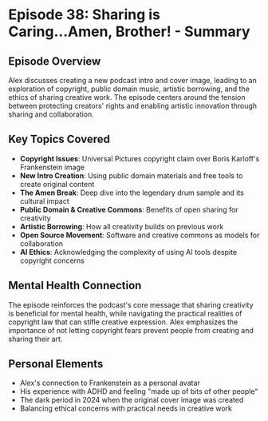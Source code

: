 # Episode 38: Sharing is Caring...Amen, Brother! - Summary

## Episode Overview
Alex discusses creating a new podcast intro and cover image, leading to an exploration of copyright, public domain music, artistic borrowing, and the ethics of sharing creative work. The episode centers around the tension between protecting creators' rights and enabling artistic innovation through sharing and collaboration.

## Key Topics Covered
- **Copyright Issues**: Universal Pictures copyright claim over Boris Karloff's Frankenstein image
- **New Intro Creation**: Using public domain materials and free tools to create original content
- **The Amen Break**: Deep dive into the legendary drum sample and its cultural impact
- **Public Domain & Creative Commons**: Benefits of open sharing for creativity
- **Artistic Borrowing**: How all creativity builds on previous work
- **Open Source Movement**: Software and creative commons as models for collaboration
- **AI Ethics**: Acknowledging the complexity of using AI tools despite copyright concerns

## Mental Health Connection
The episode reinforces the podcast's core message that sharing creativity is beneficial for mental health, while navigating the practical realities of copyright law that can stifle creative expression. Alex emphasizes the importance of not letting copyright fears prevent people from creating and sharing their art.

## Personal Elements
- Alex's connection to Frankenstein as a personal avatar
- His experience with ADHD and feeling "made up of bits of other people"
- The dark period in 2024 when the original cover image was created
- Balancing ethical concerns with practical needs in creative work
